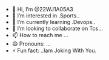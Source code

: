 - 👋 Hi, I’m @22WJ1A05A3
- 👀 I’m interested in .Sports..
- 🌱 I’m currently learning .Devops..
- 💞️ I’m looking to collaborate on Tcs...
- 📫 How to reach me ...
- 😄 Pronouns: ...
- ⚡ Fun fact: ..Iam Joking With You.

<!---
22WJ1A05A3/22WJ1A05A3 is a ✨ special ✨ repository because its `README.md` (this file) appears on your GitHub profile.
You can click the Preview link to take a look at your changes.
--->
